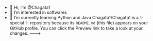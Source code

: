- 👋 Hi, I’m @Chagata1
- 👀 I’m interested in softwares
- 🌱 I’m currently learning Python and Java
Chagata1/Chagata1 is a ✨ special ✨ repository because its `README.md` (this file) appears on your GitHub profile.
You can click the Preview link to take a look at your changes.
--->
